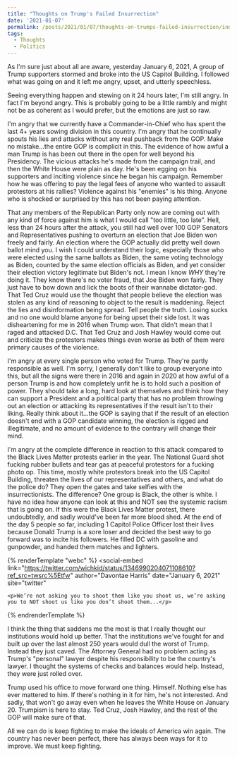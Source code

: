 ```yaml
---
title: "Thoughts on Trump's Failed Insurrection"
date: '2021-01-07'
permalink: /posts/2021/01/07/thoughts-on-trumps-failed-insurrection/index.html
tags:
  - Thoughts
  - Politics
---
```


As I'm sure just about all are aware, yesterday January 6, 2021, A group of Trump supporters stormed and broke into the US Capitol Building. I followed what was going on and it left me angry, upset, and utterly speechless.
<!-- excerpt -->

Seeing everything happen and stewing on it 24 hours later, I'm still angry. In fact I'm beyond angry. This is probably going to be a little rambly and might not be as coherent as I would prefer, but the emotions are just so raw.

I'm angry that we currently have a Commander-in-Chief who has spent the last 4+ years sowing division in this country. I'm angry that he continually spouts his lies and attacks without any real pushback from the GOP. Make no mistake...the entire GOP is complicit in this. The evidence of how awful a man Trump is has been out there in the open for well beyond his Presidency. The vicious attacks he's made from the campaign trail, and then the White House were plain as day. He's been egging on his supporters and inciting violence since he began his campaign. Remember how he was offering to pay the legal fees of anyone who wanted to assault protestors at his rallies? Violence against his "enemies" is his thing. Anyone who is shocked or surprised by this has not been paying attention.

That any members of the Republican Party only now are coming out with any kind of force against him is what I would call "too little, too late". Hell, less than 24 hours after the attack, you still had well over 100 GOP Senators and Representatives pushing to overturn an election that Joe Biden won freely and fairly. An election where the GOP actually did pretty well down ballot mind you. I wish I could understand their logic, especially those who were elected using the same ballots as Biden, the same voting technology as Biden, counted by the same election officials as Biden, and yet consider their election victory legitimate but Biden's not. I mean I know _WHY_ they're doing it. They know there's no voter fraud, that Joe Biden won fairly. They just have to bow down and lick the boots of their wannabe dictator-god. That Ted Cruz would use the thought that people believe the election was stolen as any kind of reasoning to object to the result is maddening. Reject the lies and disinformation being spread. Tell people the truth. Losing sucks and no one would blame anyone for being upset their side lost. It was disheartening for me in 2016 when Trump won. That didn't mean that I raged and attacked D.C. That Ted Cruz and Josh Hawley would come out and criticize the protestors makes things even worse as both of them were primary causes of the violence.

I'm angry at every single person who voted for Trump. They're partly responsible as well. I'm sorry, I generally don't like to group everyone into this, but all the signs were there in 2016 and again in 2020 at how awful of a person Trump is and how completely unfit he is to hold such a position of power. They should take a long, hard look at themselves and think how they can support a President and a political party that has no problem throwing out an election or attacking its representatives if the result isn't to their liking. Really think about it...the GOP is saying that if the result of an election doesn't end with a GOP candidate winning, the election is rigged and illegitimate, and no amount of evidence to the contrary will change their mind.

I'm angry at the complete difference in reaction to this attack compared to the Black Lives Matter protests earlier in the year. The National Guard shot fucking rubber bullets and tear gas at peaceful protestors for a fucking photo op. This time, mostly white protestors break into the US Capitol Building, threaten the lives of our representatives and others, and what do the police do? They open the gates and take selfies with the insurrectionists. The difference? One group is Black, the other is white. I have no idea how anyone can look at this and NOT see the systemic racism that is going on. If this were the Black Lives Matter protest, there undoubtedly, and sadly would've been far more blood shed. At the end of the day 5 people so far, including 1 Capitol Police Officer lost their lives because Donald Trump is a sore loser and decided the best way to go forward was to incite his followers. He filled DC with gasoline and gunpowder, and handed them matches and lighters.

{% renderTemplate "webc" %}
<social-embed
    link="https://twitter.com/wichkid/status/1346990204071108610?ref_src=twsrc%5Etfw"
    author="Davontae Harris"
    date="January 6, 2021"
    site="twitter"
>
    <p>We’re not asking you to shoot them like you shoot us, we’re asking you to NOT shoot us like you don’t shoot them...</p>
</social-embed>
{% endrenderTemplate %}


I think the thing that saddens me the most is that I really thought our institutions would hold up better. That the institutions we've fought for and built up over the last almost 250 years would dull the worst of Trump. Instead they just caved. The Attorney General had no problem acting as Trump's "personal" lawyer despite his responsibility to be the country's lawyer. I thought the systems of checks and balances would help. Instead, they were just rolled over.

Trump used his office to move forward one thing. Himself. Nothing else has ever mattered to him. If there's nothing in it for him, he's not interested. And sadly, that won't go away even when he leaves the White House on January 20. Trumpism is here to stay. Ted Cruz, Josh Hawley, and the rest of the GOP will make sure of that.

All we can do is keep fighting to make the ideals of America win again. The country has never been perfect, there has always been ways for it to improve. We must keep fighting.
